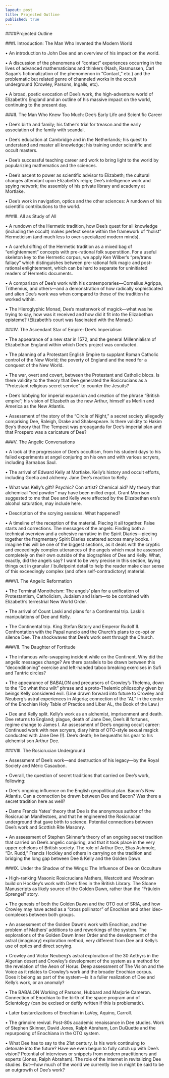 ```yaml
---
layout: post
title: Projected Outline
published: true
---
```


####Projected Outline

###I. Introduction: The Man Who Invented the Modern World

• An introduction to John Dee and an overview of his impact on the world. 

• A discussion of the phenomena of “contact” experiences occurring in the lives of advanced mathematicians and thinkers (Nash, Rasmussen, Carl Sagan’s fictionalization of the phenomenon in “Contact,” etc.) and the problematic but related genre of channeled works in the occult underground (Crowley, Parsons, Ingalls, etc). 

• A broad, poetic evocation of Dee’s work, the high-adventure world of Elizabeth’s England and an outline of his massive impact on the world, continuing to the present day.

###II. The Man Who Knew Too Much: Dee’s Early Life and Scientific Career

• Dee’s birth and family; his father’s trial for treason and the early association of the family with scandal.

• Dee’s education at Cambridge and in the Netherlands; his quest to understand and master all knowledge; his training under scientific and occult masters.

• Dee’s successful teaching career and work to bring light to the world by popularizing mathematics and the sciences.

• Dee’s ascent to power as scientific advisor to Elizabeth; the cultural changes attendant upon Elizabeth’s reign; Dee’s intelligence work and spying network; the assembly of his private library and academy at Mortlake.

• Dee’s work in navigation, optics and the other sciences: A rundown of his scientific contributions to the world.

###III. All as Study of All
	
• A rundown of the Hermetic tradition, how Dee’s quest for all knowledge (including the occult) makes perfect sense within the framework of “holist” Hermeticism (and much less to over-specialized modern minds).

• A careful sifting of the Hermetic tradition as a mixed bag of “enlightenment” concepts with pre-rational folk superstition. For a useful skeleton key to the Hermetic corpus, we apply Ken Wilber’s “pre/trans fallacy” which distinguishes between pre-rational folk magic and post-rational enlightenment, which can be hard to separate for uninitiated readers of Hermetic documents.

• A comparison of Dee’s work with his contemporaries—Cornelius Agrippa, Trithemius, and others—and a demonstration of how radically sophisticated and alien Dee’s work was when compared to those of the tradition he worked within.

• The Hieroglyphic Monad, Dee’s masterwork of magick—what was he trying to say, how was it received and how did it fit into the Elizabethan episteme? (Elizabeth’s court was fascinated with the Monad.)

###IV. The Ascendant Star of Empire: Dee’s Imperialism

• The appearance of a new star in 1572, and the general Millennialism of Elizabethan England within which Dee’s project was conducted.

• The planning of a Protestant English Empire to supplant Roman Catholic control of the New World; the poverty of England and the need for a conquest of the New World.

• The war, overt and covert, between the Protestant and Catholic blocs. Is there validity to the theory that Dee generated the Rosicrucians as a “Protestant religious secret service” to counter the Jesuits?

• Dee’s lobbying for imperial expansion and creation of the phrase “British empire”; his vision of Elizabeth as the new Arthur, himself as Merlin and America as the New Atlantis.

• Assessment of the story of the “Circle of Night,” a secret society allegedly comprising Dee, Raleigh, Drake and Shakespeare. Is there validity to Hakim Bey’s theory that The Tempest was propaganda for Dee’s imperial plan and that Prospero was a caricature of Dee?

###V. The Angelic Conversations

• A look at the progression of Dee’s occultism, from his student days to his failed experiments at angel conjuring on his own and with various scryers, including Barnabas Saul.

• The arrival of Edward Kelly at Mortlake. Kelly’s history and occult efforts, including Goetia and alchemy. Jane Dee’s reaction to Kelly.

• What was Kelly’s gift? Psychic? Con artist? Chemical aid? My theory that alchemical “red powder” may have been milled ergot. Grant Morrison suggested to me that Dee and Kelly were affected by the Elizabethan era’s alcohol saturation, may include here.

• Description of the scrying sessions. What happened?

• A timeline of the reception of the material. Piecing it all together. False starts and corrections. The messages of the angels: Finding both a technical overview and a cohesive narrative in the Spirit Diaries—piecing together the fragmentary Spirit Diaries scattered across many books. I imagine this will be one of the biggest sections, as it deals with the cryptic and exceedingly complex utterances of the angels which must be assessed completely on their own outside of the biographies of Dee and Kelly. What, exactly, did the angels say? I want to be very precise in this section, laying things out in granular / bulletpoint detail to help the reader make clear sense of this exceedingly complex (and often self-contradictory) material.

###VI. The Angelic Reformation

• The Terminal Monotheism: The angels’ plan for a unification of Protestantism, Catholicism, Judaism and Islam—to be combined with Elizabeth’s terrestrial New World Order.

• The arrival of Count Laski and plans for a Continental trip. Laski’s manipulations of Dee and Kelly.

• The Continental trip. King Stefan Batory and Emperor Rudolf II. Confrontation with the Papal nuncio and the Church’s plans to co-opt or silence Dee. The shockwaves that Dee’s work sent through the Church.

###VII. The Daughter of Fortitude

• The infamous wife-swapping incident while on the Continent. Why did the angelic messages change? Are there parallels to be drawn between this “deconditioning” exercise and left-handed taboo breaking exercises in Sufi and Tantric circles? 

• The appearance of BABALON and precursors of Crowley’s Thelema, down to the “Do what thou wilt” phrase and a proto-Thelemic philosophy given by beings Kelly considered evil. (Line drawn forward into future to Crowley and Neuberg’s astral experiences in Algeria; connection of the “AL” in the center of the Enochian Holy Table of Practice and Liber AL, the Book of the Law.)

• Dee and Kelly split. Kelly’s work as an alchemist, imprisonment and death. Dee returns to England; plague, death of Jane Dee, Dee’s ill fortunes, regime change to James I. An assessment of Dee’s ongoing occult career: Continued work with new scryers, diary hints of OTO-style sexual magick conducted with Jane Dee (!). Dee’s death; he bequeaths his gear to his alchemist son Arthur Dee.

###VIII. The Rosicrucian Underground

• Assessment of Dee’s work—and destruction of his legacy—by the Royal Society and Méric Casaubon. 

• Overall, the question of secret traditions that carried on Dee’s work, following:

• Dee’s ongoing influence on the English geopolitical plan. Bacon’s New Atlantis. Can a connection be drawn between Dee and Bacon? Was there a secret tradition here as well?

• Dame Francis Yates’ theory that Dee is the anonymous author of the Rosicrucian Manifestoes, and that he engineered the Rosicrucian underground that gave birth to science. Potential connections between Dee’s work and Scottish Rite Masonry.

• An assessment of Stephen Skinner’s theory of an ongoing secret tradition that carried on Dee’s angelic conjuring, and that it took place in the very upper echelons of British society. The role of Arthur Dee, Elias Ashmole, “Dr. Rudd,” Francis Hockley and others in carrying on the tradition and bridging the long gap between Dee & Kelly and the Golden Dawn.

###IX. Under the Shadow of the Wings: The Influence of Dee on Occulture

• High-ranking Masonic Rosicrucians Mathers, Westcott and Woodman build on Hockley’s work with Dee’s files in the British Library. The Sloane Manuscripts as likely source of the Golden Dawn, rather than the “Fräulein Sprengel” story. 

• The genesis of both the Golden Dawn and the OTO out of SRIA, and how Crowley may have acted as a “cross pollinator” of Enochian and other ideo-complexes between both groups.

• An assessment of the Golden Dawn’s work with Enochian, and the problem of Mathers’ additions to and reworkings of the system. The explorations of the Golden Dawn Inner Order and the development of the astral (imaginary) exploration method, very different from Dee and Kelly’s use of optics and direct scrying.

• Crowley and Victor Neuberg’s astral exploration of the 30 Aethyrs in the Algerian desert and Crowley’s development of the system as a method for the revelation of the Aeon of Horus. Deep assessment of The Vision and the Voice as it relates to Crowley’s work and the broader Enochian corpus. Does it belong as part of the system—is it a fuller realization of Dee and Kelly’s work, or an anomaly? 

• The BABALON Working of Parsons, Hubbard and Marjorie Cameron. Connection of Enochian to the birth of the space program and of Scientology (can be excised or deftly written if this is problematic).

• Later bastardizations of Enochian in LaVey, Aquino, Carroll.

• The grimoire revival. Post-80s academic renaissance in Dee studies. Work of Stephen Skinner, David Jones, Ralph Abraham, Lon DuQuette and the repurposing of Enochiana in the OTO system.

• What Dee has to say to the 21st century. Is his work continuing to detonate into the future? Have we even begun to fully catch up with Dee’s vision? Potential of interviews or snippets from modern practitioners and experts (Jones, Ralph Abraham). The role of the Internet in revitalizing Dee studies. But—how much of the world we currently live in might be said to be an outgrowth of Dee’s work?

